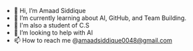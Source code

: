 - 👋 Hi, I’m Amaad Siddique
- 👀 I’m currently learning about AI, GitHub, and Team Building.
- 🌱 I'm also a student of C.S
- 💞️ I’m looking to help with AI
- 📫 How to reach me @amaadsiddique0048@gmail.com
